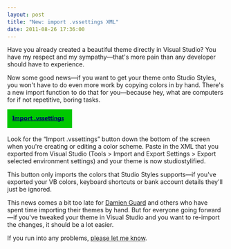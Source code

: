 ```yaml
---
layout: post
title: "New: import .vssettings XML"
date: 2011-08-26 17:36:00
---
```

Have you already created a beautiful theme directly in Visual Studio? You have my respect and my sympathy—that's more pain than any developer should have to experience.

Now some good news—if you want to get your theme onto Studio Styles, you won't have to do even more work by copying colors in by hand. There's a new import function to do that for you—because hey, what are computers for if not repetitive, boring tasks.

![import](/images/2011/08/import.png)

Look for the “Import .vssettings” button down the bottom of the screen when you're creating or editing a color scheme. Paste in the XML that you exported from Visual Studio (Tools > Import and Export Settings > Export selected environment settings) and your theme is now studiostylified.

This button only imports the colors that Studio Styles supports—if you've exported your VB colors, keyboard shortcuts or bank account details they'll just be ignored.

This news comes a bit too late for [Damien Guard](http://studiostyl.es/users/106) and others who have spent time importing their themes by hand. But for everyone going forward—if you've tweaked your theme in Visual Studio and you want to re-import the changes, it should be a lot easier.

If you run into any problems, [please let me know](http://getsatisfaction.com/studiostyles/).